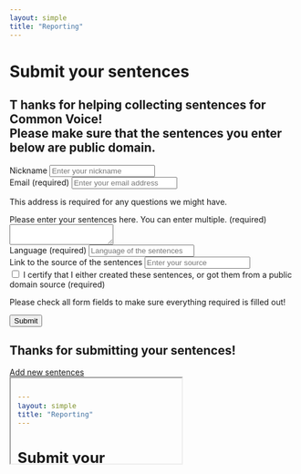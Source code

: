 ```yaml
---
layout: simple
title: "Reporting"
---
```


<div class="reporting" markdown="1">

# Submit your sentences

<h2>
  <span class="capitalize">T</span>
  <span class="capitalize-content">
    hanks for helping collecting sentences for Common Voice!<br />
    Please make sure that the sentences you enter below are public domain.
  </span>
</h2>

<div class="content-box">
  <form id="reporting-form" action="" method="POST" target="no-target">
    <div class="form-group">
      <label for="nicknameInput">Nickname</label>
      <input type="text" class="form-control" id="nicknameInput" placeholder="Enter your nickname">
    </div>
    <div class="form-group">
      <label for="emailInput">Email (required)</label>
      <input type="text" class="form-control" id="emailInput" placeholder="Enter your email address">
      <p class="form-text text-muted">This address is required for any questions we might have.</p>
    </div>
    <div class="form-group">
      <label for="sentenceInput">Please enter your sentences here. You can enter multiple. (required)</label>
      <textarea id="sentenceInput"></textarea>
    </div>
    <div class="form-group">
      <label for="languageInput">Language (required)</label>
      <input type="text" class="form-control" id="languageInput" placeholder="Language of the sentences">
    </div>
    <div class="form-group">
      <label for="sourceInput">Link to the source of the sentences</label>
      <input type="text" class="form-control" id="sourceInput" placeholder="Enter your source">
    </div>
    <div class="form-group">
      <input type="checkbox" class="form-control" id="verifyInput"> I certify that I either created these sentences, or got them from a public domain source (required)
    </div>
    <p class="form-error hidden">Please check all form fields to make sure everything required is filled out!</p>
    <button type="submit" class="button submit-button">Submit</button>
  </form>

  <div class="afterSubmitInfo hidden">
    <h2>Thanks for submitting your sentences!</h2>
    <a href="{{ site.baseurl }}/upload/">Add new sentences</a>
  </div>
</div>

</div>

<!-- used as target after form submission so we don't go away from our site -->
<iframe src="#" id="no-target" name="no-target"></iframe>

<script src="{{ site.baseurl }}/js/upload.js"></script>
